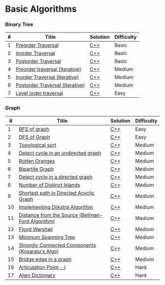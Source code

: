 # Basic Algorithms

### Binary Tree

| # | Title | Solution | Difficulty |
|---| ----- | -------- | ---------- |
|1|[Preorder Traversal](https://practice.geeksforgeeks.org/problems/preorder-traversal/1?utm_source=geeksforgeeks&utm_medium=ml_article_practice_tab&utm_campaign=article_practice_tab) | [C++](./Codes/BinaryTree/PreorderTraversal.cpp)|Basic|
|2|[Inorder Traversal](https://practice.geeksforgeeks.org/problems/inorder-traversal/0) | [C++](./Codes/BinaryTree/inOrder.cpp)|Basic|
|3|[Postorder Traversal](https://practice.geeksforgeeks.org/problems/postorder-traversal/1) | [C++](./Codes/BinaryTree/postOrder.cpp)|Basic|
|4|[Preorder traversal (Iterative)](https://practice.geeksforgeeks.org/problems/preorder-traversal-iterative/1) | [C++](./Codes/BinaryTree/preOrder1.cpp)|Medium|
|5|[Inorder Traversal (Iterative)](https://practice.geeksforgeeks.org/problems/inorder-traversal-iterative/0) | [C++](./Codes/BinaryTree/inOrder1.cpp)|Medium|
|6|[Postorder Traversal (Iterative)](https://practice.geeksforgeeks.org/problems/postorder-traversal-iterative/1) | [C++](./Codes/BinaryTree/postOrder1.cpp)|Medium|
|7|[Level order traversal](https://practice.geeksforgeeks.org/problems/level-order-traversal/1) | [C++](./Codes/BinaryTree/levelOrder1.cpp)|Easy|


### Graph

| # | Title | Solution | Difficulty |
|---| ----- | -------- | ---------- |
|1|[BFS of graph](https://practice.geeksforgeeks.org/problems/bfs-traversal-of-graph/1) | [C++](./Codes/Graph/bfs.cpp)|Easy|
|2|[DFS of Graph](https://practice.geeksforgeeks.org/problems/depth-first-traversal-for-a-graph/1) | [C++](./Codes/Graph/dfs.cpp)|Easy|
|3|[Topological sort](https://practice.geeksforgeeks.org/problems/topological-sort/1) | [C++](./Codes/Graph/TopologicalSort.cpp)|Medium|
|4|[Detect cycle in an undirected graph](https://practice.geeksforgeeks.org/problems/detect-cycle-in-an-undirected-graph/1) | [C++](./Codes/Graph/detect-cycle-in-an-undirected-graph.cpp)|Medium|
|5|[Rotten Oranges](https://practice.geeksforgeeks.org/problems/rotten-oranges2536/1) | [C++](./Codes/Graph/Rotten_Oranges.cpp)|Medium|
|6|[Bipartite Graph](https://practice.geeksforgeeks.org/problems/bipartite-graph/1) | [C++](./Codes/Graph/Bipartite_Graph.cpp)|Medium|
|7|[Detect cycle in a directed graph](https://practice.geeksforgeeks.org/problems/detect-cycle-in-a-directed-graph/0) | [C++](./Codes/Graph/Detect_cycle_in_directed_graph.cpp)|Medium|
|8|[Number of Distinct Islands](https://practice.geeksforgeeks.org/problems/number-of-distinct-islands/1) | [C++](./Codes/Graph/NumberOfDistinctIslands.cpp)|Medium|
|9|[Shortest path in Directed Acyclic Graph](https://practice.geeksforgeeks.org/problems/shortest-path-in-undirected-graph/1) | [C++](./Codes/Graph/ShortestpathinDirectedAcyclicGraph.cpp)|Medium|
|10|[Implementing Dijkstra Algorithm](https://practice.geeksforgeeks.org/problems/implementing-dijkstra-set-1-adjacency-matrix/1) | [C++](./Codes/Graph/DijkstraAlgorithm.cpp)|Medium|
|11|[Distance from the Source (Bellman-Ford Algorithm)](https://practice.geeksforgeeks.org/problems/distance-from-the-source-bellman-ford-algorithm/1) | [C++](./Codes/Graph/Bellman-FordAlgorithm.cpp)|Medium|
|12|[Floyd Warshall](https://practice.geeksforgeeks.org/problems/implementing-floyd-warshall2042/1) | [C++](./Codes/Graph/FloydWarshall.cpp)|Medium|
|13|[Minimum Spanning Tree](https://practice.geeksforgeeks.org/problems/minimum-spanning-tree/1) | [C++](./Codes/Graph/MinimumSpanningTree.cpp)|Medium|
|14|[Strongly Connected Components (Kosaraju's Algo)](https://practice.geeksforgeeks.org/problems/strongly-connected-components-kosarajus-algo/1) | [C++](./Codes/Graph/kosaraju.cpp)|Medium|
|15|[Bridge edge in a graph](https://practice.geeksforgeeks.org/problems/bridge-edge-in-graph/1) | [C++](./Codes/Graph/isBridge.cpp)|Medium|
|16|[Articulation Point - I](https://practice.geeksforgeeks.org/problems/articulation-point-1/1) | [C++](./Codes/Graph/articulationPoints.cpp)|Hard|
|17|[Alien Dictionary](https://practice.geeksforgeeks.org/problems/alien-dictionary/1) | [C++](./Codes/Graph/AlienDict.cpp)|Hard|
